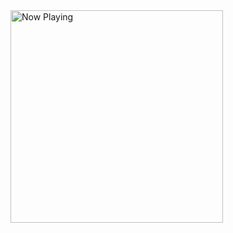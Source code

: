 <a href="https://spotify.linkrsplayground.duckdns.org/?opened">
  <img src="https://spotify.linkrsplayground.duckdns.org" width="340" height="340" alt="Now Playing">
</a>

<div id = "some_issues" style="display:none;">
  <p>It is a little list of problems you can face while implementing this kind of stuff</p>
  <ul id = "problem_list">
    <li>
      Github tend to cache anonymized URL, so you should visit this link if you have problem with image cache.
      https://docs.github.com/es/github/authenticating-to-github/about-anonymized-image-urls
    </li>
    <li>
      When you wrap your HTML in SVG/foreignObject maybe nothing show up. You can solve this issue visiting this link.
      https://stackoverflow.com/questions/13848039/svg-foreignobject-contents-do-not-display-unless-plain-text
    </li>
  </ul>
</div>